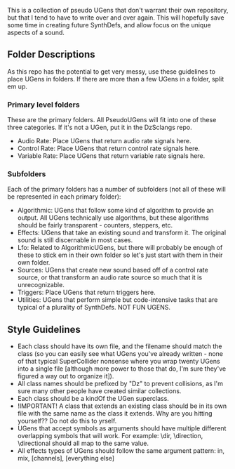 This is a collection of pseudo UGens that don't warrant their own repository, but that I tend to have to write over and over again. This will hopefully save some time in creating future SynthDefs, and allow focus on the unique aspects of a sound.

## Folder Descriptions
As this repo has the potential to get very messy, use these guidelines to place UGens in folders. If there are more than a few UGens in a folder, split em up.

### Primary level folders
These are the primary folders. All PseudoUGens will fit into one of these three categories. If it's not a UGen, put it in the DzSclangs repo.

- Audio Rate: Place UGens that return audio rate signals here.
- Control Rate: Place UGens that return control rate signals here.
- Variable Rate: Place UGens that return variable rate signals here.

### Subfolders
Each of the primary folders has a number of subfolders (not all of these will be represented in each primary folder):

- Algorithmic: UGens that follow some kind of algorithm to provide an output. All UGens technically use algorithms, but these algorithms should be fairly transparent - counters, steppers, etc.
- Effects: UGens that take an existing sound and transform it. The original sound is still discernable in most cases.
- Lfo: Related to AlgorithmicUGens, but there will probably be enough of these to stick em in their own folder so let's just start with them in their own folder.
- Sources: UGens that create new sound based off of a control rate source, or that transform an audio rate source so much that it is unrecognizable.
- Triggers: Place UGens that return triggers here.
- Utilities: UGens that perform simple but code-intensive tasks that are typical of a plurality of SynthDefs. NOT FUN UGENS.

## Style Guidelines
- Each class should have its own file, and the filename should match the class (so you can easily see what UGens you've already written - none of that typical SuperCollider nonsense where you wrap twenty UGens into a single file [although more power to those that do, I'm sure they've figured a way out to organize it]).
- All class names should be prefixed by "Dz" to prevent collisions, as I'm sure many other people have created similar collections.
- Each class should be a kindOf the UGen superclass.
- !IMPORTANT! A class that extends an existing class should be in its own file with the same name as the class it extends. Why are you hitting yourself?? Do not do this to yrself.
- UGens that accept symbols as arguments should have multiple different overlapping symbols that will work. For example: \\dir, \\direction, \\directional should all map to the same value.
- All effects types of UGens should follow the same argument pattern: in, mix, [channels], [everything else]
